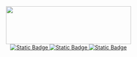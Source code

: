 <div id="header" align="center">
  <img src="https://i.giphy.com/media/v1.Y2lkPTc5MGI3NjExamthcXRma2ZvanZhNThlcHRhbHFiYWZvdXZoMjVzNmU5ZGgwdTkzaiZlcD12MV9pbnRlcm5hbF9naWZfYnlfaWQmY3Q9Zw/DyNmUtSKQZ61i/giphy.gif" width="330px" height="100px"/>
</div>
<div id="socials" align="center">
    <a href="https://github.com/romyzanosit">
     <img alt="Static Badge" src="https://img.shields.io/badge/WebSite-black?style=for-the-badge&logo=github&logoColor=white&labelColor=black">
  </a>
    <a href="https://t.me/romaperec">
    <img alt="Static Badge" src="https://img.shields.io/badge/Telegram-white?style=for-the-badge&logo=telegram&logoColor=white&logoSize=100&color=blue&link=https%3A%2F%2Ft.me%2Fromaperec">
  </a>
    <a href="https://www.youtube.com/@romazombik">
   <img alt="Static Badge" src="https://img.shields.io/badge/Youtube-black?style=for-the-badge&logo=youtube&logoColor=white&logoSize=100&color=red&link=https%3A%2F%2Fwww.youtube.com%2F%40romazombik">
  </a>
</div>

